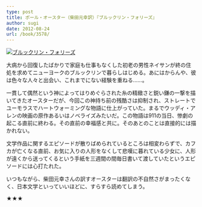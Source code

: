 ```yaml
---
type: post
title: ポール・オースター（柴田元幸訳）『ブルックリン・フォリーズ』
author: sugi
date: 2012-08-24
url: /book/3578/
---
```

<a href="http://www.amazon.co.jp/exec/obidos/ASIN/4105217151/chezsugi-22/ref=nosim/" onclick="_gaq.push(['_trackEvent', 'outbound-article', 'http://www.amazon.co.jp/exec/obidos/ASIN/4105217151/chezsugi-22/ref=nosim/', '']);" name="amazletlink" target="_blank"><img src="http://i2.wp.com/ecx.images-amazon.com/images/I/514bx1LJIwL._SL160_.jpg?w=660" alt="ブルックリン・フォリーズ" class="alignleft" data-recalc-dims="1" /></a>

大病から回復したばかりで家庭も仕事もなくした初老の男性ネイサンが終の住処を求めてニューヨークのブルックリンで暮らしはじめる。あにはからんや、彼は色々な人々と出会い、これまでにない経験を重ねる……。

一貫して偶然という神によってはりめぐらされた糸の精緻さと鋭い鎌の一撃を描いてきたオースターだが、今回この神持ち前の残酷さは抑制され、ストレートでユーモラスでハートウォーミングな物語に仕上がっていた。まるでウッディ・アレンの映画の原作あるいはノベライズみたいだ。この物語は911の当日、惨劇の起こる直前に終わる。その直前の幸福感と共に。そのあとのことは直接的には描かれない。

文学作品に関するエピソードが散りばめられているところは相変わらずで、カフカが亡くなる直前、お気に入りの人形をなくして悲嘆に暮れている少女に、人形が遠くから送ってくるという手紙を三週間の間毎日書いて渡していたというエピソードには心打たれた。

いつもながら、柴田元幸さんの訳すオースターは翻訳の不自然さがまったくなく、日本文学といっていいほどに、すらすら読めてしまう。

★★★
